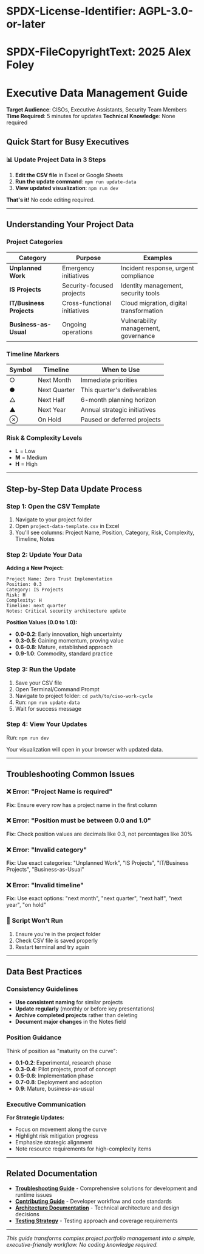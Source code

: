 # SPDX-License-Identifier: AGPL-3.0-or-later
# SPDX-FileCopyrightText: 2025 Alex Foley

# Executive Data Management Guide

**Target Audience**: CISOs, Executive Assistants, Security Team Members
**Time Required**: 5 minutes for updates
**Technical Knowledge**: None required

## Quick Start for Busy Executives

### 📊 Update Project Data in 3 Steps

1. **Edit the CSV file** in Excel or Google Sheets
2. **Run the update command**: `npm run update-data`
3. **View updated visualization**: `npm run dev`

**That's it!** No code editing required.

---

## Understanding Your Project Data

### Project Categories

| Category | Purpose | Examples |
|----------|---------|----------|
| **Unplanned Work** | Emergency initiatives | Incident response, urgent compliance |
| **IS Projects** | Security-focused projects | Identity management, security tools |
| **IT/Business Projects** | Cross-functional initiatives | Cloud migration, digital transformation |
| **Business-as-Usual** | Ongoing operations | Vulnerability management, governance |

### Timeline Markers

| Symbol | Timeline | When to Use |
|--------|----------|-------------|
| ○ | Next Month | Immediate priorities |
| ● | Next Quarter | This quarter's deliverables |
| △ | Next Half | 6-month planning horizon |
| ▲ | Next Year | Annual strategic initiatives |
| ⊗ | On Hold | Paused or deferred projects |

### Risk & Complexity Levels

- **L** = Low
- **M** = Medium
- **H** = High

---

## Step-by-Step Data Update Process

### Step 1: Open the CSV Template

1. Navigate to your project folder
2. Open `project-data-template.csv` in Excel
3. You'll see columns: Project Name, Position, Category, Risk, Complexity, Timeline, Notes

### Step 2: Update Your Data

**Adding a New Project:**
```
Project Name: Zero Trust Implementation
Position: 0.3
Category: IS Projects
Risk: H
Complexity: H
Timeline: next quarter
Notes: Critical security architecture update
```

**Position Values (0.0 to 1.0):**
- **0.0-0.2**: Early innovation, high uncertainty
- **0.3-0.5**: Gaining momentum, proving value
- **0.6-0.8**: Mature, established approach
- **0.9-1.0**: Commodity, standard practice

### Step 3: Run the Update

1. Save your CSV file
2. Open Terminal/Command Prompt
3. Navigate to project folder: `cd path/to/ciso-work-cycle`
4. Run: `npm run update-data`
5. Wait for success message

### Step 4: View Your Updates

Run: `npm run dev`

Your visualization will open in your browser with updated data.

---

## Troubleshooting Common Issues

### ❌ Error: "Project Name is required"
**Fix:** Ensure every row has a project name in the first column

### ❌ Error: "Position must be between 0.0 and 1.0"
**Fix:** Check position values are decimals like 0.3, not percentages like 30%

### ❌ Error: "Invalid category"
**Fix:** Use exact categories: "Unplanned Work", "IS Projects", "IT/Business Projects", "Business-as-Usual"

### ❌ Error: "Invalid timeline"
**Fix:** Use exact options: "next month", "next quarter", "next half", "next year", "on hold"

### 🔧 Script Won't Run
1. Ensure you're in the project folder
2. Check CSV file is saved properly
3. Restart terminal and try again

---

## Data Best Practices

### Consistency Guidelines

- **Use consistent naming** for similar projects
- **Update regularly** (monthly or before key presentations)
- **Archive completed projects** rather than deleting
- **Document major changes** in the Notes field

### Position Guidance

Think of position as "maturity on the curve":

- **0.1-0.2**: Experimental, research phase
- **0.3-0.4**: Pilot projects, proof of concept
- **0.5-0.6**: Implementation phase
- **0.7-0.8**: Deployment and adoption
- **0.9**: Mature, business-as-usual

### Executive Communication

**For Strategic Updates:**
- Focus on movement along the curve
- Highlight risk mitigation progress
- Emphasize strategic alignment
- Note resource requirements for high-complexity items

---

## Related Documentation

- **[Troubleshooting Guide](troubleshooting.md)** - Comprehensive solutions for development and runtime issues
- **[Contributing Guide](../CONTRIBUTING.md)** - Developer workflow and code standards
- **[Architecture Documentation](../ARCHITECTURE.md)** - Technical architecture and design decisions
- **[Testing Strategy](testing-strategy.md)** - Testing approach and coverage requirements

---

*This guide transforms complex project portfolio management into a simple, executive-friendly workflow. No coding knowledge required.*